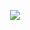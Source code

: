 <p align='center'>
    <img src="https://capsule-render.vercel.app/api?type=waving&color=auto&height=170&section=header&text=Seungho%20Ham&fontSize=70&animation=fadeIn&fontAlignY=38&descAlignY=51&descAlign=62"/>
</p>
